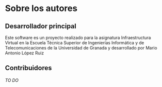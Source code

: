 # Sobre los autores

## Desarrollador principal

Este software es un proyecto realizado para la asignatura Infraestructura Virtual en la Escuela Técnica Superior de Ingenierías Informática y de Telecomunicaciones de la Universidad de Granada y desarrollado por Mario Antonio López Ruiz

## Contribuidores

###### TO DO